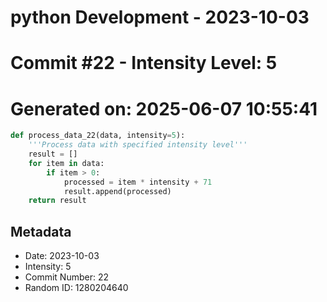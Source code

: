 ﻿# python Development - 2023-10-03
# Commit #22 - Intensity Level: 5
# Generated on: 2025-06-07 10:55:41
```python
def process_data_22(data, intensity=5):
    '''Process data with specified intensity level'''
    result = []
    for item in data:
        if item > 0:
            processed = item * intensity + 71
            result.append(processed)
    return result
```
## Metadata
- Date: 2023-10-03
- Intensity: 5
- Commit Number: 22
- Random ID: 1280204640
